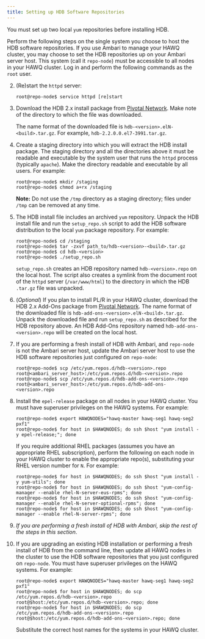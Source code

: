 ```yaml
---
title: Setting up HDB Software Repositories
---
```


You must set up two local `yum` repositories before installing  HDB. 

Perform the following steps on the single system you choose to host the HDB software repositories. If you use Ambari to manage your HAWQ cluster, you may choose to set the HDB repositories up on your Ambari server host. This system (call it `repo-node`) must be accessible to all nodes in your HAWQ cluster. Log in and perform the following commands as the `root` user.


2. (Re)start the `httpd` server: 

    ``` shell
    root@repo-node$ service httpd [re]start
    ```
     
3. Download the HDB 2.x install package from [Pivotal Network](https://network.pivotal.io/products/pivotal-hdb). Make note of the directory to which the file was downloaded.

    The name format of the downloaded file is `hdb-<version>.elN-<build>.tar.gz`. For example, `hdb-2.2.0.0.el7-3991.tar.gz`.

4. Create a staging directory into which you will extract the HDB install package. The staging directory and all the directories above it must be readable and executable by the system user that runs the `httpd` process \(typically `apache`\). Make the directory readable and executable by all users. For example:

    ``` shell
    root@repo-node$ mkdir /staging
    root@repo-node$ chmod a+rx /staging
    ```
    
    **Note:** Do not use the `/tmp` directory as a staging directory; files under `/tmp` can be removed at any time.

5. The HDB install file includes an archived `yum` repository. Unpack the HDB install file and run the `setup_repo.sh` script to add the HDB software distribution to the local `yum` package repository. For example:

    ``` shell
    root@repo-node$ cd /staging
    root@repo-node$ tar -zxvf path_to/hdb-<version>-<build>.tar.gz
    root@repo-node$ cd hdb-<version>
    root@repo-node$ ./setup_repo.sh
    ```
   
    `setup_repo.sh` creates an HDB repository named `hdb-<version>.repo` on the local host. The script also creates a symlink from the document root of the `httpd` server \(`/var/www/html`\) to the directory in which the HDB `.tar.gz` file was unpacked.

6. (*Optional*) If you plan to install PL/R in your HAWQ cluster, download the HDB 2.x Add-Ons package from [Pivotal Network](https://network.pivotal.io/products/pivotal-hdb). The name format of the downloaded file is `hdb-add-ons-<version>.elN-<build>.tar.gz`. Unpack the downloaded file and run `setup_repo.sh` as described for the HDB repository above. An HDB Add-Ons repository named `hdb-add-ons-<version>.repo` will be created on the local host.

7. If you are performing a fresh install of HDB with Ambari, and `repo-node` is not the Ambari server host, update the Ambari server host to use the HDB software repositories just configured on `repo-node`: 

    ``` shell
    root@repo-node$ scp /etc/yum.repos.d/hdb-<version>.repo root@<ambari_server_host>:/etc/yum.repos.d/hdb-<version>.repo
    root@repo-node$ scp /etc/yum.repos.d/hdb-add-ons-<version>.repo root@<ambari_server_host>:/etc/yum.repos.d/hdb-add-ons-<version>.repo
    ```

7. Install the `epel-release` package on all nodes in your HAWQ cluster. You must have superuser privileges on the HAWQ systems. For example:

    ``` shell
    root@repo-node$ export HAWQNODES="hawq-master hawq-seg1 hawq-seg2 pxf1"
    root@repo-node$ for host in $HAWQNODES; do ssh $host "yum install -y epel-release;"; done
    ```
    
    If you require additional RHEL packages (assumes you have an appropriate RHEL subscription), perform the following on each node in your HAWQ cluster to enable the appropriate repo(s), substituting your RHEL version number for `N`. For example:

    ``` shell
    root@repo-node$ for host in $HAWQNODES; do ssh $host "yum install -y yum-utils"; done
    root@repo-node$ for host in $HAWQNODES; do ssh $host "yum-config-manager --enable rhel-N-server-eus-rpms"; done
    root@repo-node$ for host in $HAWQNODES; do ssh $host "yum-config-manager --enable rhel-N-server-optional-rpms"; done
    root@repo-node$ for host in $HAWQNODES; do ssh $host "yum-config-manager --enable rhel-N-server-rpms"; done
    ```

8. *If you are performing a fresh install of HDB with Ambari, skip the rest of the steps in this section*.

8. If you are upgrading an existing HDB installation or performing a fresh install of HDB from the command line, then update all HAWQ nodes in the cluster to use the HDB software repositories that you just configured on `repo-node`. You must have superuser privileges on the HAWQ systems. For example:

    ``` shell
    root@repo-node$ export HAWQNODES="hawq-master hawq-seg1 hawq-seg2 pxf1"
    root@repo-node$ for host in $HAWQNODES; do scp /etc/yum.repos.d/hdb-<version>.repo root@$host:/etc/yum.repos.d/hdb-<version>.repo; done
    root@repo-node$ for host in $HAWQNODES; do scp /etc/yum.repos.d/hdb-add-ons-<version>.repo root@$host:/etc/yum.repos.d/hdb-add-ons-<version>.repo; done
    ```
   
    Substitute the correct host names for the systems in your HAWQ cluster.
